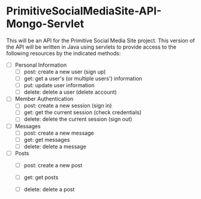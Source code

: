 # PrimitiveSocialMediaSite-API-Mongo-Servlet
This will be an API for the Primitive Social Media Site project. This version of the API will be written in Java using servlets to provide access to the following resources by the indicated methods:
- [ ] Personal Information
  - [ ] post: create a new user (sign up)
  - [ ] get: get a user's (or multiple users') information
  - [ ] put: update user information
  - [ ] delete: delete a user (delete account)
- [ ] Member Authentication
  - [ ] post: create a new session (sign in)
  - [ ] get: get the current session (check credentials)
  - [ ] delete: delete the current session (sign out)
- [ ] Messages
  - [ ] post: create a new message
  - [ ] get: get messages
  - [ ] delete: delete a message
- [ ] Posts
  - [ ] post: create a new post
  - [ ] get: get posts
  - [ ] delete: delete a post
  
